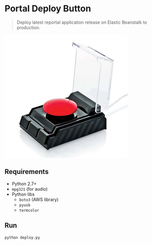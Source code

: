 # Portal Deploy Button

> Deploy latest reportal application release on Elastic Beanstalk to production.

<img src="./assets/big_red_button.jpg" width="400">

## Requirements

- Python 2.7+
- `mpg321` (for audio)
- Python libs
	- `boto3` (AWS library)
	- `pyusb`
	- `termcolor`

## Run

```bash
python deploy.py
```
